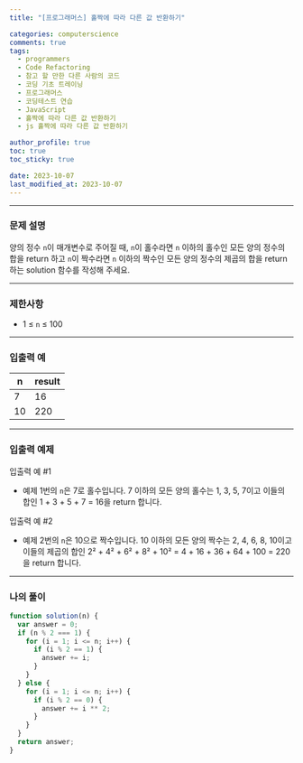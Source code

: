 ```yaml
---
title: "[프로그래머스] 홀짝에 따라 다른 값 반환하기"

categories: computerscience
comments: true
tags:
  - programmers
  - Code Refactoring
  - 참고 할 만한 다른 사람의 코드
  - 코딩 기초 트레이닝
  - 프로그래머스
  - 코딩테스트 연습
  - JavaScript
  - 홀짝에 따라 다른 값 반환하기
  - js 홀짝에 따라 다른 값 반환하기

author_profile: true
toc: true
toc_sticky: true

date: 2023-10-07
last_modified_at: 2023-10-07
---
```


---

### 문제 설명

양의 정수 `n`이 매개변수로 주어질 때, `n`이 홀수라면 `n` 이하의 홀수인 모든 양의 정수의 합을 return 하고 `n`이 짝수라면 `n` 이하의 짝수인 모든 양의 정수의 제곱의 합을 return 하는 solution 함수를 작성해 주세요.

---

### 제한사항

- 1 ≤ `n` ≤ 100

---

### 입출력 예

| n   | result |
| --- | ------ |
| 7   | 16     |
| 10  | 220    |

---

### 입출력 예제

입출력 예 #1

- 예제 1번의 `n`은 7로 홀수입니다. 7 이하의 모든 양의 홀수는 1, 3, 5, 7이고 이들의 합인 1 + 3 + 5 + 7 = 16을 return 합니다.

입출력 예 #2

- 예제 2번의 `n`은 10으로 짝수입니다. 10 이하의 모든 양의 짝수는 2, 4, 6, 8, 10이고 이들의 제곱의 합인 2² + 4² + 6² + 8² + 10² = 4 + 16 + 36 + 64 + 100 = 220을 return 합니다.

---

### 나의 풀이

```jsx
function solution(n) {
  var answer = 0;
  if (n % 2 === 1) {
    for (i = 1; i <= n; i++) {
      if (i % 2 == 1) {
        answer += i;
      }
    }
  } else {
    for (i = 1; i <= n; i++) {
      if (i % 2 == 0) {
        answer += i ** 2;
      }
    }
  }
  return answer;
}
```
